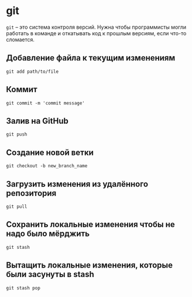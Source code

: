# git
```git``` &ndash; это система контроля версий. Нужна чтобы программисты могли работать в команде и 
откатывать код к прошлым версиям, если что-то сломается.

## Добавление файла к текущим изменениям
```commandline
git add path/to/file
```

## Коммит
```commandline
git commit -m 'commit message'
```

## Залив на GitHub
```commandline
git push
```

## Создание новой ветки
```commandline
git checkout -b new_branch_name
```

## Загрузить изменения из удалённого репозитория
```commandline
git pull
```

## Сохранить локальные изменения чтобы не надо было мёрджить 
```commandline
git stash
```

## Вытащить локальные изменения, которые были засунуты в stash
```commandline
git stash pop
```
